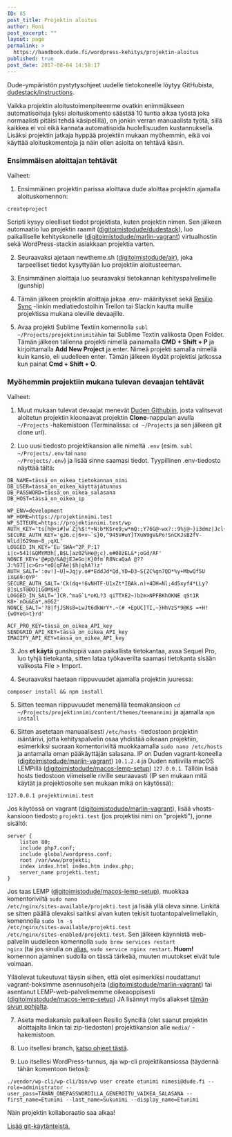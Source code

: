 ```yaml
---
ID: 85
post_title: Projektin aloitus
author: Roni
post_excerpt: ""
layout: page
permalink: >
  https://handbook.dude.fi/wordpress-kehitys/projektin-aloitus
published: true
post_date: 2017-08-04 14:58:17
---
```

Dude-ympäristön pystytysohjeet uudelle tietokoneelle löytyy GitHubista, <a class="github" href="https://github.com/digitoimistodude/dudestack-instructions">dudestack/instructions</a>.

Vaikka projektin aloitustoimenpiteemme ovatkin enimmäkseen automatisoituja (yksi aloituskomento säästää 10 tuntia aikaa työstä joka normaalisti pitäisi tehdä käsipelillä), on jonkin verran manuaalista työtä, sillä kaikkea ei voi eikä kannata automatisoida huolellisuuden kustannuksella. Lisäksi projektin jatkaja hyppää projektiin mukaan myöhemmin, eikä voi käyttää aloituskomentoja ja näin ollen asioita on tehtävä käsin.
<h3>Ensimmäisen aloittajan tehtävät</h3>
Vaiheet:

1. Ensimmäinen projektin parissa aloittava dude aloittaa projektin ajamalla aloituskomennon:
<pre class="language-bash"><code>createproject</code></pre>
Scripti kysyy oleelliset tiedot projektista, kuten projektin nimen. Sen jälkeen automaatio luo projektin raamit (<a class="github" href="https://github.com/digitoimistodude/dudestack">digitoimistodude/dudestack</a>), luo paikalliselle kehityskonelle (<a class="github" href="https://github.com/digitoimistodude/marlin-vagrant">digitoimistodude/marlin-vagrant</a>) virtualhostin sekä WordPress-stackin asiakkaan projektia varten.

2. Seuraavaksi ajetaan newtheme.sh (<a class="github" href="https://github.com/digitoimistodude/air">digitoimistodude/air</a>), joka tarpeelliset tiedot kysyttyään luo projektiin aloitusteeman.

3. Ensimmäinen aloittaja luo seuraavaksi tietokannan kehityspalvelimelle (gunship)

4. Tämän jälkeen projektin aloittaja jakaa .env- määritykset sekä <a href="https://www.resilio.com/individuals/">Resilio Sync</a> -linkin mediatiedostoihin Trellon tai Slackin kautta muille projektissa mukana oleville devaajille.

5. Avaa projekti Sublime Textiin komennolla <code>subl ~/Projects/projektinnimitähän</code> tai Sublime Textin valikosta Open Folder. Tämän jälkeen tallenna projekti nimellä painamalla <b>CMD + Shift + P</b> ja kirjoittamalla <b>Add New Project</b> ja enter. Nimeä projekti samalla nimellä kuin kansio, eli uudelleen enter. Tämän jälkeen löydät projektisi jatkossa kun painat <b>Cmd + Shift + O</b>.
<h3 id="myohemmin-projektiin-mukana-tulevan-devaajan-tehtavat">Myöhemmin projektiin mukana tulevan devaajan tehtävät</h3>
Vaiheet:

1. Muut mukaan tulevat devaajat menevät <a href="https://github.com/digitoimistodude/">Duden Githubiin</a>, josta valitsevat aloitetun projektin kloonaavat projektin <b>Clone</b>-nappulan avulla <code>~/Projects</code> -hakemistoon (Terminalissa: <code>cd ~/Projects</code> ja sen jälkeen git clone <i>url</i>).

2. Luo uusi tiedosto projektikansion alle nimeltä <code>.env</code> (esim. <code>subl ~/Projects/.env</code> tai <code>nano ~/Projects/.env</code>) ja lisää sinne saamasi tiedot. Tyypillinen .env-tiedosto näyttää tältä:
<pre class="language-properties"><code>DB_NAME=tässä_on_oikea_tietokannan_nimi
DB_USER=tässä_on_oikea_käyttäjätunnus
DB_PASSWORD=tässä_on_oikea_salasana
DB_HOST=tässä_on_oikea_ip

WP_ENV=development
WP_HOME=https://projektinnimi.test
WP_SITEURL=https://projektinnimi.test/wp
AUTH_KEY='ts[h@+i#]w`Zj%$!*+N:b*K$re9;w*mQ:;Y76G@~wx?::9%j@~}i3dmz|Jcl{|'
SECURE_AUTH_KEY='gJ6.c|6+v~`s}0,^945V#uY]TXuW9gV&amp;Po!SnCKJsB2fV-WlLd]629mm~8_;qXL'
LOGGED_IN_KEY='Eu`SWA&lt;^2P_P:1?i|c=541(&amp;QMYM3h[,B$L]az02%He@;c).e#08zEL&amp;*;oGd/AF'
NONCE_KEY='@#p@/&amp;A@jEJeGo|K}0fm`R8NcaQaA @??J:%97[|c&gt;Gr&gt;*eO[qFAe|$h|qhA?)z'
AUTH_SALT=':ov!]~U]=Jqjy.o#*EddJd*Qd,YD=D3~S{ZC%gn7QD*%y+MbwQf5U iX&amp;69:QYP'
SECURE_AUTH_SALT='Ck(dq+!6vNHTF-U1xZt*IBAk.n)+4DH=Nl;4d5xyf4*LLy?8]sLsT@DO]iGOM$H}'
LOGGED_IN_SALT=']CR.^maG`L*oKL?3 qiTTXE2~)b2m&gt;NPFBKhOKNE qSt1R K8+`nOu&amp;Ea*,n6G2'
NONCE_SALT='?8|fjJSNs8=LwJt6dkWrY*.~(# +EpUC]TI,~}HhVzS*9@K$ =+H!{wOYeG&gt;t}rd'

ACF_PRO_KEY=tässä_on_oikea_API_key
SENDGRID_API_KEY=tässä_on_oikea_API_key
IMAGIFY_API_KEY=tässä_on_oikea_API_key</code></pre>
3. Jos <b>et käytä</b> gunshippiä vaan paikallista tietokantaa, avaa Sequel Pro, luo tyhjä tietokanta, sitten lataa työkaverilta saamasi tietokanta sisään valikosta File &gt; Import.

4. Seuraavaksi haetaan riippuvuudet ajamalla projektin juuressa:
<pre class="language-bash"><code>composer install &amp;&amp; npm install</code></pre>
5. Sitten teeman riippuvuudet menemällä teemakansioon <code>cd ~/Projects/projektinnimi/content/themes/teemannimi</code> ja ajamalla <code>npm install</code>

6. Sitten asetetaan manuaalisesti <code>/etc/hosts</code> -tiedostoon projektin isäntärivi, jotta kehityspalvelin osaa yhdistää oikeaan projektiin, esimerkiksi suoraan komentoriviltä muokkaamalla <code>sudo nano /etc/hosts</code> ja antamalla oman pääkäyttäjän salasana. IP on Duden vagrant-koneella (<a class="github" href="https://github.com/digitoimistodude/marlin-vagrant">digitoimistodude/marlin-vagrant</a>) <code>10.1.2.4</code> ja Duden natiivilla macOS LEMPillä (<a class="github" href="https://github.com/digitoimistodude/macos-lemp-setup">digitoimistodude/macos-lemp-setup</a>) <code>127.0.0.1</code>. Tällöin lisää hosts tiedostoon viimeiselle riville seuraavasti (IP sen mukaan mitä käytät ja projektiosoite sen mukaan mikä on käytössä):
<pre class="language-bash"><code>127.0.0.1 projektinnimi.test</code></pre>
Jos käytössä on vagrant (<a class="github" href="https://github.com/digitoimistodude/marlin-vagrant">digitoimistodude/marlin-vagrant</a>), lisää vhosts-kansioon tiedosto <code>projekti.test</code> (jos projektisi nimi on "projekti"), jonne sisältö:
<pre class="language-nginx"><code>server {
    listen 80;
    include php7.conf;
    include global/wordpress.conf;
    root /var/www/projekti;
    index index.html index.htm index.php;
    server_name projekti.test;
}
</code></pre>
Jos taas LEMP (<a class="github" href="https://github.com/digitoimistodude/macos-lemp-setup">digitoimistodude/macos-lemp-setup</a>), muokkaa komentoriviltä <code>sudo nano /etc/nginx/sites-available/projekti.test</code> ja lisää yllä oleva sinne. Linkitä se sitten päällä olevaksi saitiksi aivan kuten tekisit tuotantopalvelimellakin, komennolla <code>sudo ln -s /etc/nginx/sites-available/projekti.test /etc/nginx/sites-enabled/projekti.test</code>. Sen jälkeen käynnistä web-palvelin uudelleen komennolla <code>sudo brew services restart nginx</code> (tai jos sinulla on [alias](https://github.com/digitoimistodude/macos-lemp-setup#use-linux-style-aliases), <code>sudo service nginx restart</code>. <b>Huom!</b> komennon ajaminen sudolla on tässä tärkeää, muuten muutokset eivät tule voimaan.

Ylläolevat tukeutuvat täysin siihen, että olet esimerkiksi noudattanut vagrant-boksimme asennusohjeita (<a class="github" href="https://github.com/digitoimistodude/marlin-vagrant">digitoimistodude/marlin-vagrant</a>) tai asentanut LEMP-web-palvelimemme oikeaoppisesti (<a class="github" href="https://github.com/digitoimistodude/macos-lemp-setup">digitoimistodude/macos-lemp-setup</a>) JA lisännyt myös aliakset <a href="https://github.com/digitoimistodude/macos-lemp-setup#post-install">tämän sivun pohjalta</a>.

7. Aseta mediakansio paikalleen Resilio Syncillä (olet saanut projektin aloittajalta linkin tai zip-tiedoston) projektikansion alle <code>media/</code> -hakemistoon.

8. Luo itsellesi branch, <a href="https://handbook.dude.fi/wordpress-kehitys/git-open-source#branchin-luominen">katso ohjeet tästä</a>.

9. Luo itsellesi WordPress-tunnus, aja wp-cli projektikansiossa (täydennä tähän komentoon tietosi):
<pre class="language-bash"><code>./vendor/wp-cli/wp-cli/bin/wp user create etunimi nimesi@dude.fi --role=administrator --user_pass=TÄHÄN_ONEPASSWORDILLA_GENEROITU_VAIKEA_SALASANA --first_name=Etunimi --last_name=Sukunimi --display_name=Etunimi</code></pre>
Näin projektin kollaboraatio saa alkaa!

<a href="https://handbook.dude.fi/wordpress-kehitys/git-open-source">Lisää git-käytänteistä.</a>